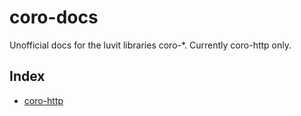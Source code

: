 # coro-docs

Unofficial docs for the luvit libraries coro-*. Currently coro-http only.

## Index

- [coro-http](https://bilal2453.github.io/coro-docs/docs/coro-http.html)
